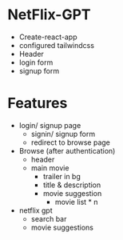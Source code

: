 # NetFlix-GPT

- Create-react-app
- configured tailwindcss
- Header
- login form
- signup form


# Features
 - login/ signup page
    - signin/ signup form
    - redirect to browse page
 - Browse (after authentication)
    - header
    - main movie
        - trailer in bg
        - title & description
        - movie suggestion
            - movie list * n
 - netflix gpt
    - search bar
    - movie suggestions